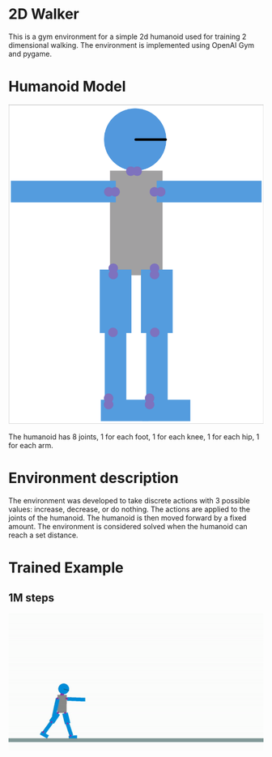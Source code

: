 # 2D Walker
This is a gym environment for a simple 2d humanoid used for training 2 dimensional walking. The environment is implemented using OpenAI Gym and pygame.

# Humanoid Model
![](docs/humanoid.png)

The humanoid has 8 joints, 1 for each foot, 1 for each knee, 1 for each hip, 1 for each arm. 

# Environment description

The environment was developed to take discrete actions with 3 possible values: increase, decrease, or do nothing. The actions are applied to the joints of the humanoid. The humanoid is then moved forward by a fixed amount. The environment is considered solved when the humanoid can reach a set distance.


# Trained Example
## 1M steps
![](docs/trained.gif)

